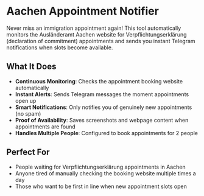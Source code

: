 # Aachen Appointment Notifier

Never miss an immigration appointment again! This tool automatically monitors the Ausländeramt Aachen website for Verpflichtungserklärung (declaration of commitment) appointments and sends you instant Telegram notifications when slots become available.

## What It Does

- **Continuous Monitoring**: Checks the appointment booking website automatically
- **Instant Alerts**: Sends Telegram messages the moment appointments open up
- **Smart Notifications**: Only notifies you of genuinely new appointments (no spam)
- **Proof of Availability**: Saves screenshots and webpage content when appointments are found
- **Handles Multiple People**: Configured to book appointments for 2 people

## Perfect For

- People waiting for Verpflichtungserklärung appointments in Aachen
- Anyone tired of manually checking the booking website multiple times a day
- Those who want to be first in line when new appointment slots open